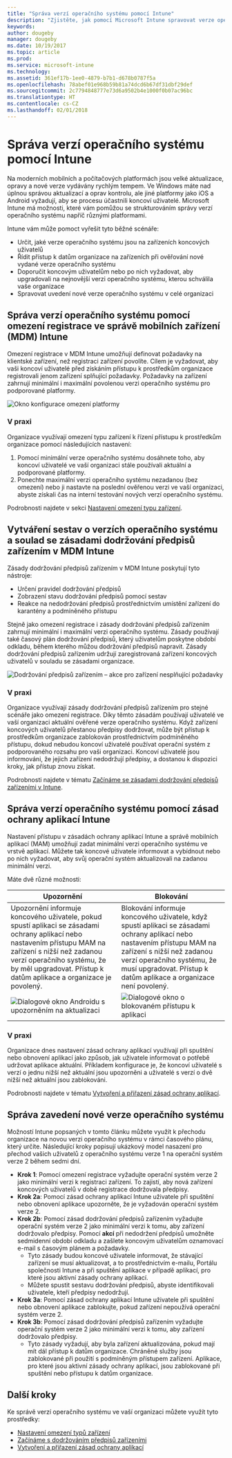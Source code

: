```yaml
---
title: "Správa verzí operačního systému pomocí Intune"
description: "Zjistěte, jak pomocí Microsoft Intune spravovat verze operačního systému napříč platformami."
keywords: 
author: dougeby
manager: dougeby
ms.date: 10/19/2017
ms.topic: article
ms.prod: 
ms.service: microsoft-intune
ms.technology: 
ms.assetid: 361ef17b-1ee0-4879-b7b1-d678b0787f5a
ms.openlocfilehash: 78abef01e968b59b81a74dcd6b67df31dbf29def
ms.sourcegitcommit: 2c7794848777e73d6a9502b4e1000f0b07ac96bc
ms.translationtype: HT
ms.contentlocale: cs-CZ
ms.lasthandoff: 02/01/2018
---
```

# <a name="manage-operating-system-versions-with-intune"></a>Správa verzí operačního systému pomocí Intune
Na moderních mobilních a počítačových platformách jsou velké aktualizace, opravy a nové verze vydávány rychlým tempem. Ve Windows máte nad úplnou správou aktualizací a oprav kontrolu, ale jiné platformy jako iOS a Android vyžadují, aby se procesu účastnili koncoví uživatelé.  Microsoft Intune má možnosti, které vám pomůžou se strukturováním správy verzí operačního systému napříč různými platformami.

Intune vám může pomoct vyřešit tyto běžné scénáře: 
- Určit, jaké verze operačního systému jsou na zařízeních koncových uživatelů
- Řídit přístup k datům organizace na zařízeních při ověřování nové vydané verze operačního systému
- Doporučit koncovým uživatelům nebo po nich vyžadovat, aby upgradovali na nejnovější verzi operačního systému, kterou schválila vaše organizace
- Spravovat uvedení nové verze operačního systému v celé organizaci
  
## <a name="operating-system-version-control-using-intune-mobile-device-management-mdm-enrollment-restrictions"></a>Správa verzí operačního systému pomocí omezení registrace ve správě mobilních zařízení (MDM) Intune
Omezení registrace v MDM Intune umožňují definovat požadavky na klientské zařízení, než registraci zařízení povolíte. Cílem je vyžadovat, aby vaši koncoví uživatelé před získáním přístupu k prostředkům organizace registrovali jenom zařízení splňující požadavky. Požadavky na zařízení zahrnují minimální i maximální povolenou verzi operačního systému pro podporované platformy.
 
![Okno konfigurace omezení platformy](./media/os-version-platform-configurations.png) 
 
### <a name="in-practice"></a>V praxi
Organizace využívají omezení typu zařízení k řízení přístupu k prostředkům organizace pomocí následujících nastavení: 
1. Pomocí minimální verze operačního systému dosáhnete toho, aby koncoví uživatelé ve vaší organizaci stále používali aktuální a podporované platformy. 
2. Ponechte maximální verzi operačního systému nezadanou (bez omezení) nebo ji nastavte na poslední ověřenou verzi ve vaší organizaci, abyste získali čas na interní testování nových verzí operačního systému.

Podrobnosti najdete v sekci [Nastavení omezení typu zařízení](https://docs.microsoft.com/intune/enrollment-restrictions-set#set-device-type-restrictions).
 
## <a name="operating-system-version-reporting-and-compliance-with-intune-mdm-device-compliance-policies"></a>Vytváření sestav o verzích operačního systému a soulad se zásadami dodržování předpisů zařízením v MDM Intune
Zásady dodržování předpisů zařízením v MDM Intune poskytují tyto nástroje: 
- Určení pravidel dodržování předpisů
- Zobrazení stavu dodržování předpisů pomocí sestav
- Reakce na nedodržování předpisů prostřednictvím umístění zařízení do karantény a podmíněného přístupu

Stejně jako omezení registrace i zásady dodržování předpisů zařízením zahrnují minimální i maximální verzi operačního systému. Zásady používají také časový plán dodržování předpisů, který uživatelům poskytne období odkladu, během kterého můžou dodržování předpisů napravit. Zásady dodržování předpisů zařízením udržují zaregistrovaná zařízení koncových uživatelů v souladu se zásadami organizace.

![Dodržování předpisů zařízením – akce pro zařízení nesplňující požadavky](./media/os-version-actions-noncompliance.png) 

### <a name="in-practice"></a>V praxi
Organizace využívají zásady dodržování předpisů zařízením pro stejné scénáře jako omezení registrace. Díky těmto zásadám používají uživatelé ve vaší organizaci aktuální ověřené verze operačního systému. Když zařízení koncových uživatelů přestanou předpisy dodržovat, může být přístup k prostředkům organizace zablokován prostřednictvím podmíněného přístupu, dokud nebudou koncoví uživatelé používat operační systém z podporovaného rozsahu pro vaši organizaci. Koncoví uživatelé jsou informováni, že jejich zařízení nedodržují předpisy, a dostanou k dispozici kroky, jak přístup znovu získat.   

Podrobnosti najdete v tématu [Začínáme se zásadami dodržování předpisů zařízeními v Intune](https://docs.microsoft.com/intune/device-compliance-get-started).
 
## <a name="operating-system-version-controls-using-intune-app-protection-policies"></a>Správa verzí operačního systému pomocí zásad ochrany aplikací Intune    
Nastavení přístupu v zásadách ochrany aplikací Intune a správě mobilních aplikací (MAM) umožňují zadat minimální verzi operačního systému ve vrstvě aplikací. Můžete tak koncové uživatele informovat a vybídnout nebo po nich vyžadovat, aby svůj operační systém aktualizovali na zadanou minimální verzi.
 
Máte dvě různé možnosti: 

|Upozornění  |Blokování  |
|---------|---------|
|Upozornění informuje koncového uživatele, pokud spustí aplikaci se zásadami ochrany aplikací nebo nastavením přístupu MAM na zařízení s nižší než zadanou verzí operačního systému, že by měl upgradovat. Přístup k datům aplikace a organizace je povolený.|Blokování informuje koncového uživatele, když spustí aplikaci se zásadami ochrany aplikací nebo nastavením přístupu MAM na zařízení s nižší než zadanou verzí operačního systému, že musí upgradovat. Přístup k datům aplikace a organizace není povolený.|
|![Dialogové okno Androidu s upozorněním na aktualizaci](./media/os-version-update-warning.png)    |![Dialogové okno o blokovaném přístupu k aplikaci](./media/os-version-access-blocked.png)          |

 
### <a name="in-practice"></a>V praxi
Organizace dnes nastavení zásad ochrany aplikací využívají při spuštění nebo obnovení aplikací jako způsob, jak uživatele informovat o potřebě udržovat aplikace aktuální. Příkladem konfigurace je, že koncoví uživatelé s verzí o jednu nižší než aktuální jsou upozorněni a uživatelé s verzí o dvě nižší než aktuální jsou zablokováni.
 
Podrobnosti najdete v tématu [Vytvoření a přiřazení zásad ochrany aplikací](https://docs.microsoft.com/intune/app-protection-policies).

## <a name="managing-a-new-operating-system-version-rollout"></a>Správa zavedení nové verze operačního systému
Možností Intune popsaných v tomto článku můžete využít k přechodu organizace na novou verzi operačního systému v rámci časového plánu, který určíte. Následující kroky popisují ukázkový model nasazení pro přechod vašich uživatelů z operačního systému verze 1 na operační systém verze 2 během sedmi dní.
- **Krok 1**: Pomocí omezení registrace vyžadujte operační systém verze 2 jako minimální verzi k registraci zařízení. To zajistí, aby nová zařízení koncových uživatelů v době registrace dodržovala předpisy.
- **Krok 2a**: Pomocí zásad ochrany aplikací Intune uživatele při spuštění nebo obnovení aplikace upozorněte, že je vyžadován operační systém verze 2.
- **Krok 2b**: Pomocí zásad dodržování předpisů zařízením vyžadujte operační systém verze 2 jako minimální verzi k tomu, aby zařízení dodržovalo předpisy. Pomocí **akcí** při nedodržení předpisů umožněte sedmidenní období odkladu a zašlete koncovým uživatelům oznamovací e-mail s časovým plánem a požadavky.
  -  Tyto zásady budou koncové uživatele informovat, že stávající zařízení se musí aktualizovat, a to prostřednictvím e-mailu, Portálu společnosti Intune a při spuštění aplikace v případě aplikací, pro které jsou aktivní zásady ochrany aplikací.
  - Můžete spustit sestavu dodržování předpisů, abyste identifikovali uživatele, kteří předpisy nedodržují. 
- **Krok 3a**: Pomocí zásad ochrany aplikací Intune uživatele při spuštění nebo obnovení aplikace zablokujte, pokud zařízení nepoužívá operační systém verze 2.
- **Krok 3b**: Pomocí zásad dodržování předpisů zařízením vyžadujte operační systém verze 2 jako minimální verzi k tomu, aby zařízení dodržovalo předpisy.
  - Tyto zásady vyžadují, aby byla zařízení aktualizována, pokud mají mít dál přístup k datům organizace. Chráněné služby jsou zablokované při použití s podmíněným přístupem zařízení. Aplikace, pro které jsou aktivní zásady ochrany aplikací, jsou zablokované při spuštění nebo přístupu k datům organizace.

## <a name="next-steps"></a>Další kroky
Ke správě verzí operačního systému ve vaší organizaci můžete využít tyto prostředky: 

- [Nastavení omezení typů zařízení](https://docs.microsoft.com/intune/enrollment-restrictions-set#set-device-type-restrictions)
- [Začínáme s dodržováním předpisů zařízeními](https://docs.microsoft.com/intune/device-compliance-get-started)
- [Vytvoření a přiřazení zásad ochrany aplikací](https://docs.microsoft.com/intune/app-protection-policies)
